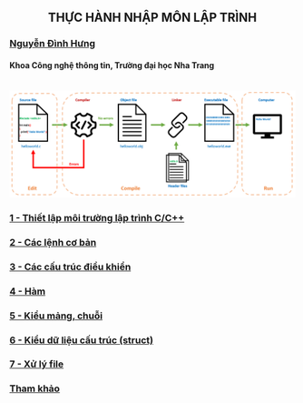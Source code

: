 <h2 align="center"> 
THỰC HÀNH NHẬP MÔN LẬP TRÌNH
</h2>

### [Nguyễn Đình Hưng](https://nd-hung.github.io/)
#### Khoa Công nghệ thông tin, Trường đại học Nha Trang
<br>
<img src="01-environment-setup/figs/c-programming-pipeline.PNG"/>
<br>

### [1 - Thiết lập môi trường lập trình C/C++](01-environment-setup) 
### [2 - Các lệnh cơ bản](02-basic) 
### [3 - Các cấu trúc điều khiển](03-control-structures) 
### [4 - Hàm ](04-functions) 
### [5 - Kiểu mảng, chuỗi](05-arrays-strings) 
### [6 - Kiểu dữ liệu cấu trúc (struct)](06-struct) 
### [7 - Xử lý file]() 

### [Tham khảo](references.md)
